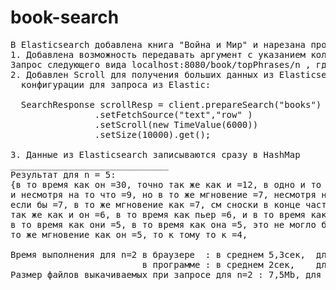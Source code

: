 # book-search
<pre>
В Elasticsearch добавлена книга "Война и Мир" и нарезана про строчкам. Общее количество документов 45697шт.
1. Добавлена возможность передавать аргумент с указанием количества слов в фразах. 
Запрос следующего вида localhost:8080/book/topPhrases/n , где n - количество слов.
2. Добавлен Scroll для получения больших данных из Elasticsearch
  конфигурации для запроса из Elastic:
  
  SearchResponse scrollResp = client.prepareSearch("books")
                .setFetchSource("text","row" )
                .setScroll(new TimeValue(6000))
                .setSize(10000).get();
                
3. Данные из Elasticsearch записываются сразу в HashMap
______________________________
Результат для n = 5:
{в то время как он =30, точно так же как и =12, в одно и то же =11, одно и то же время =11, 
и несмотря на то что =9, но в то же мгновение =7, несмотря на то что он =7, что бы было 
если бы =7, в то же мгновение как =7, см сноски в конце части =6, нет это не может быть =6, 
так же как и он =6, в то время как пьер =6, и в то время как =6, ах боже мой боже мой =6, 
в то время как они =5, в то время как она =5, это не могло быть иначе =5, и в то же мгновение =5, 
то же мгновение как он =5, то к тому то к =4,

Время выполнения для n=2 в браузере  : в среднем 5,3сек,  для n=5 : в среднем 9сек
                         в программе : в среднем 2сек,    для n=5 : в среднем 2сек
Размер файлов выкачиваемых при запросе для n=2 : 7,5Mb, для n=5 : 16Mb
</pre>

